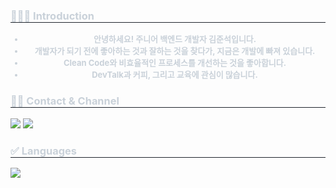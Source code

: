 <div> 
    <h3 style="border-bottom: 1px solid #21262d; color: #c9d1d9;"> 💁🏻‍♂️ Introduction  </h3>  
    <div style="font-weight: 700; font-size: 13px; text-align: center; color: #c9d1d9;">
        <ul>
            <li>안녕하세요! 주니어 백엔드 개발자 김준석입니다.</li>
            <li>개발자가 되기 전에 좋아하는 것과 잘하는 것을 찾다가, 지금은 개발에 빠져 있습니다.</li>
            <li>Clean Code와 비효율적인 프로세스를 개선하는 것을 좋아합니다.</li>
            <li>DevTalk과 커피, 그리고 교육에 관심이 많습니다.</li>
        </ul>
    </div> 
</div>
<div>
    <h3 style="border-bottom: 1px solid #21262d; color: #c9d1d9;"> 🧑‍💻 Contact & Channel </h3>
    <a href="https://jskim-dev.tistory.com" style="text-decoration: none;">
        <img src="https://img.shields.io/badge/Tistory-000000?style=for-the-badge&logo=Tistory&logoColor=white">
    </a>
    <a href="https://www.notion.so/7e1f2afe15c24525979d9be6291f1711" style="text-decoration: none;">
        <img src="https://img.shields.io/badge/Notion-000000?style=for-the-badge&logo=Notion&logoColor=white">
    </a>
</div>
<div> 
    <h3 style="border-bottom: 1px solid #21262d; color: #c9d1d9;"> ✅ Languages </h3> 
    <div> 
        <img src="https://github-readme-stats.vercel.app/api/top-langs/?username=juseog0373&layout=compact&theme=onedark"/> 
    </div> 
</div>
